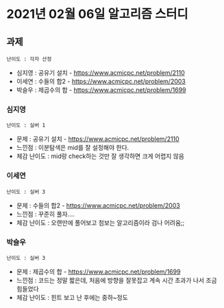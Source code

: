 # 2021년 02월 06일 알고리즘 스터디

## 과제
`난이도 : 각자 산정`

- 심지영 : 공유기 설치 - https://www.acmicpc.net/problem/2110
- 이세연 : 수들의 합2 - https://www.acmicpc.net/problem/2003
- 박슬우 : 제곱수의 합 - https://www.acmicpc.net/problem/1699

### 심지영
`난이도 : 실버 1`
- 문제 : 공유기 설치 - https://www.acmicpc.net/problem/2110
- 느낀점 : 이분탐색은 mid를 잘 설정해야 한다.
- 체감 난이도 : mid랑 check하는 것만 잘 생각하면 크게 어렵지 않음

### 이세연
`난이도 : 실버 3`
- 문제 : 수들의 합2 - https://www.acmicpc.net/problem/2003
- 느낀점 : 꾸준히 풀자....
- 체감 난이도 : 오랜만에 풀어보고 첨보는 알고리즘이라 검나 어려움;;


### 박슬우
`난이도 : 실버 3`
- 문제 : 제곱수의 합 - https://www.acmicpc.net/problem/1699
- 느낀점 : 코드는 정말 짧은데, 처음에 방향을 잘못잡고 계속 시간 초과가 나서 조금 힘들었다
- 체감 난이도 : 힌트 보고 난 후에는 중하~정도

